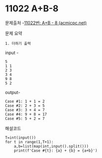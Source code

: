 # 11022 A+B-8

문제출처 -[11022번: A+B - 8 (acmicpc.net)](https://www.acmicpc.net/problem/11022)

문제 요약 

 	1. 더하기 출력

input - 

```
5
1 1
2 3
3 4
9 8
5 2
```

output-

```
Case #1: 1 + 1 = 2
Case #2: 2 + 3 = 5
Case #3: 3 + 4 = 7
Case #4: 9 + 8 = 17
Case #5: 5 + 2 = 7
```

해설코드 

```
T=int(input())
for t in range(1,T+1):
    a,b=list(map(int,input().split()))
    print(f'Case #{t}: {a} + {b} = {a+b}')
```

